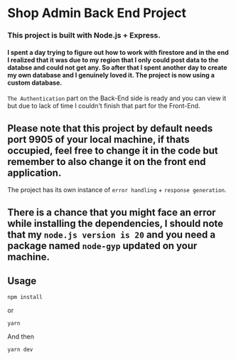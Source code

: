 # Shop Admin Back End Project

### This project is built with Node.js + Express.

#### I spent a day trying to figure out how to work with firestore and in the end I realized that it was due to my region that I only could post data to the databse and could not get any. So after that I spent another day to create my own database and I genuinely loved it. The project is now using a custom database.


`The Authentication` part on the Back-End side is ready and you can view it but due to lack of time I couldn't finish that part for the Front-End.

## Please note that this project by default needs port 9905 of your local machine, if thats occupied, feel free to change it in the code but remember to also change it on the front end application.

The project has its own instance of `error handling` + `response generation`.

## There is a chance that you might face an error while installing the dependencies, I should note that my `node.js version is 20` and you need a package named `node-gyp` updated on your machine.

## Usage

```batch
npm install
```

or

```batch
yarn
```

And then

```
yarn dev
```